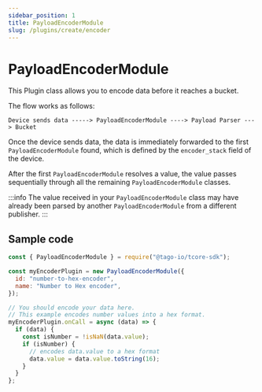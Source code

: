 ```yaml
---
sidebar_position: 1
title: PayloadEncoderModule
slug: /plugins/create/encoder
---
```


# PayloadEncoderModule

This Plugin class allows you to encode data before it reaches a bucket.

The flow works as follows:

```shell
Device sends data -----> PayloadEncoderModule ----> Payload Parser ---> Bucket
```

Once the device sends data, the data is immediately forwarded to the first `PayloadEncoderModule` found, which is defined by the `encoder_stack` field of the device.

After the first `PayloadEncoderModule` resolves a value, the value passes sequentially through all the remaining `PayloadEncoderModule` classes.

:::info
The value received in your `PayloadEncoderModule` class may have already been parsed by another `PayloadEncoderModule` from a different publisher.
:::

## Sample code

```js
const { PayloadEncoderModule } = require("@tago-io/tcore-sdk");

const myEncoderPlugin = new PayloadEncoderModule({
  id: "number-to-hex-encoder",
  name: "Number to Hex encoder",
});

// You should encode your data here.
// This example encodes number values into a hex format.
myEncoderPlugin.onCall = async (data) => {
  if (data) {
    const isNumber = !isNaN(data.value);
    if (isNumber) {
      // encodes data.value to a hex format
      data.value = data.value.toString(16);
    }
  }
};
```
